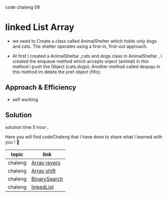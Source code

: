  code chaleng 08

 # linked List  Array
<!-- Short summary or background information -->
 * we need to Create a class called AnimalShelter which holds only dogs and cats. The shelter operates using a first-in, first-out approach.
  
 * At first I created a AnimalSheltar ,cats and dogs class  in AnimalSheltar , i created the enqueue method which accepts onject (animal) in this method i push the Object (cats,dogs);
Another method called deququ in this method im delete the pref object (fifo);

## Approach & Efficiency
<!-- What approach did you take? Why? What is the Big O space/time for this approach? -->
 * self working

## Solution
<!-- Embedded whiteboard image -->
solution time 5 hour ;


Here you will find codeChaleng that I have done  to share what I learned with you ! 💙

 topic          | link  |
| ------------- | ------------- |
| chaleng |[Array revers](chalenges/ArrayReverse.java)  |
| chaleng |[Array shift](chalenges/ArrayShift.java)  |
| chaleng |[BinarySearch](chalenges/BinarySearch.java)  |
| chaleng |[linkedList](chalenges/LinkedList.java)  |
